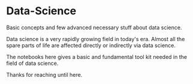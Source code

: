 # Data-Science

Basic concepts and few advanced necessary stuff about data science.

Data science is a very rapidly growing field in today's era. Almost all the spare parts of life are affected directly or indirectly via data science. 

The notebooks here gives a basic and fundamental tool kit needed in the field of data science. 

Thanks for reaching until here. 


